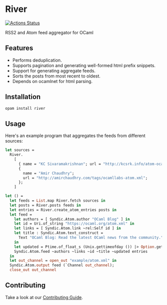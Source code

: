 # River

[![Actions Status](https://github.com/kayceesrk/river/workflows/CI/badge.svg)](https://github.com/kayceesrk/river/actions)

RSS2 and Atom feed aggregator for OCaml


## Features

- Performs deduplication.
- Supports pagination and generating well-formed html prefix snippets.
- Support for generating aggregate feeds.
- Sorts the posts from most recent to oldest.
- Depends on ocamlnet for html parsing.

## Installation

```bash
opam install river
```

## Usage

Here's an example program that aggregates the feeds from different sources:

```ocaml
let sources =
  River.
    [
      { name = "KC Sivaramakrishnan"; url = "http://kcsrk.info/atom-ocaml.xml" };
      {
        name = "Amir Chaudhry";
        url = "http://amirchaudhry.com/tags/ocamllabs-atom.xml";
      };
    ]

let () =
  let feeds = List.map River.fetch sources in
  let posts = River.posts feeds in
  let entries = River.create_atom_entries posts in
  let feed =
    let authors = [ Syndic.Atom.author "OCaml Blog" ] in
    let id = Uri.of_string "https://ocaml.org/atom.xml" in
    let links = [ Syndic.Atom.link ~rel:Self id ] in
    let title : Syndic.Atom.text_construct =
      Text "OCaml Blog: Read the latest OCaml news from the community."
    in
    let updated = Ptime.of_float_s (Unix.gettimeofday ()) |> Option.get in
    Syndic.Atom.feed ~authors ~links ~id ~title ~updated entries
  in
  let out_channel = open_out "example/atom.xml" in
  Syndic.Atom.output feed (`Channel out_channel);
  close_out out_channel
```

## Contributing

Take a look at our [Contributing Guide](CONTRIBUTING.md).